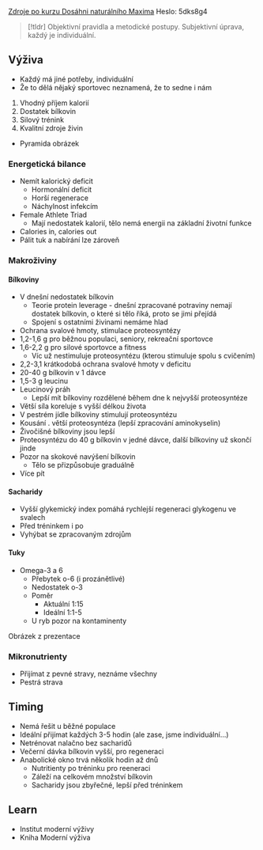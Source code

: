
[Zdroje po kurzu Dosáhni naturálního Maxima](https://www.institutmodernivyzivy.cz/2022krzdnm4354brn45df5h/)
Heslo: 5dks8g4

> [!tldr] 
> Objektivní pravidla a metodické postupy. Subjektivní úprava, každý je individuální.

## Výživa
- Každý má jiné potřeby, individuální
- Že to dělá nějaký sportovec neznamená, že to sedne i nám
1. Vhodný příjem kalorií
2. Dostatek bílkovin
3. Silový trénink
4. Kvalitní zdroje živin

- Pyramida obrázek

### Energetická bilance
- Nemít kalorický deficit
	- Hormonální deficit
	- Horší regenerace
	- Náchylnost infekcím
- Female Athlete Triad
	- Mají nedostatek kalorií, tělo nemá energii na základní životní funkce
- Calories in, calories out
- Pálit tuk a nabírání lze zároveň


### Makroživiny
#### Bílkoviny
- V dnešní nedostatek bílkovin
	- Teorie protein leverage - dnešní zpracované potraviny nemají dostatek bílkovin, o které si tělo říká, proto se jimi přejídá
	- Spojení s ostatními živinami nemáme hlad
- Ochrana svalové hmoty, stimulace proteosyntézy
- 1,2-1,6 g pro běžnou populaci, seniory, rekreační sportovce
- 1,6-2,2 g pro silové sportovce a fitness
	- Víc už nestimuluje proteosyntézu (kterou stimuluje spolu s cvičením)
- 2,2-3,1 krátkodobá ochrana svalové hmoty v deficitu
- 20-40 g bílkovin v 1 dávce
- 1,5-3 g leucinu
- Leucinový práh
	- Lepší mít bílkoviny rozdělené během dne k nejvyšší proteosyntéze
- Větší síla koreluje s vyšší délkou života
- V pestrém jídle bílkoviny stimulují proteosyntézu
- Kousání . větší proteosyntéza (lepší zpracování aminokyselin)
- Živočišné bílkoviny jsou lepší
- Proteosyntézu do 40 g bílkovin v jedné dávce, další bílkoviny už skončí jinde
- Pozor na skokové navýšení bílkovin
	- Tělo se přizpůsobuje graduálně
- Více pít

#### Sacharidy
- Vyšší glykemický index pomáhá rychlejší regeneraci glykogenu ve svalech
- Před tréninkem i po
- Vyhýbat se zpracovaným zdrojům

#### Tuky
- Omega-3 a 6
	- Přebytek o-6 (i prozánětlivé)
	- Nedostatek o-3
	- Poměr
		- Aktuální 1:15
		- Ideální 1:1-5
	- U ryb pozor na kontaminenty

Obrázek z prezentace

### Mikronutrienty
- Přijímat z pevné stravy, neznáme všechny
- Pestrá strava


## Timing
- Nemá řešit u běžné populace
- Ideální přijímat každých 3-5 hodin (ale zase, jsme individuální...)
- Netrénovat nalačno bez sacharidů
- Večerní dávka bílkovin vyšší, pro regeneraci
- Anabolické okno trvá několik hodin až dnů
	- Nutritienty po tréninku pro reeneraci
	- Záleží na celkovém množství bílkovin
	- Sacharidy jsou zbyřečné, lepší před tréninkem



## Learn
- Institut moderní výživy
- Kniha Moderní výživa

